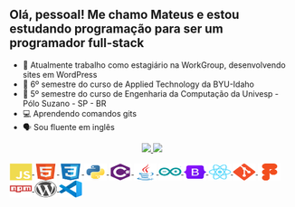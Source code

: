 ## Olá, pessoal! Me chamo Mateus e estou estudando programação para ser um programador full-stack

- 📔 Atualmente trabalho como estagiário na WorkGroup, desenvolvendo sites em WordPress
- 📖 6º semestre do curso de Applied Technology da BYU-Idaho
- 📖 5º semestre do curso de Engenharia da Computação da Univesp - Pólo Suzano - SP - BR
- 💻 Aprendendo comandos gits 
- 🗣️ Sou fluente em inglês

<div align="center">
  <a href="https://github.com/mateus-schiavi">
  <img height="150em" src="https://github-readme-stats.vercel.app/api?username=mateus-schiavi&show_icons=true&theme=dark&include_all_commits=true&count_private=true"/>
  <img height="150em" src="https://github-readme-stats.vercel.app/api/top-langs/?username=mateus-schiavi&layout=compact&langs_count=7&theme=dark"/>
</div>
<div style="display: inline_block"><br>
  <img align="center" alt="Js" height="30" width="40" src="https://raw.githubusercontent.com/devicons/devicon/master/icons/javascript/javascript-plain.svg">
  <img align="center" alt="HTML" height="30" width="40" src="https://raw.githubusercontent.com/devicons/devicon/master/icons/html5/html5-original.svg">
  <img align="center" alt="CSS" height="30" width="40" src="https://raw.githubusercontent.com/devicons/devicon/master/icons/css3/css3-original.svg">
  <img align="center" alt="PYTHON" height="30" width="40" src="https://github.com/devicons/devicon/blob/master/icons/python/python-original.svg">
  <img align="center" alt="C#" height="30" width="40" src="https://github.com/devicons/devicon/blob/master/icons/csharp/csharp-plain.svg">
  <img align="center" alt="JAVA" height="30" width="40" src="https://github.com/devicons/devicon/blob/master/icons/java/java-original.svg">
  <img align="center" alt="ARDUINO" height="30" width="40" src="https://github.com/devicons/devicon/blob/master/icons/arduino/arduino-original.svg">
  <img align="center" alt="BOOTSTRAP" height="30" width="40" src="https://github.com/devicons/devicon/blob/master/icons/bootstrap/bootstrap-original.svg">
  <img align="center" alt="REACT" height="30" width="40" src="https://github.com/devicons/devicon/blob/master/icons/react/react-original.svg">
   <img align="center" alt="GIT" height="30" width="40" src="https://github.com/devicons/devicon/blob/master/icons/git/git-original.svg">
  <img align="center" alt="FIGMA" height="30" width="40" src="https://github.com/devicons/devicon/blob/master/icons/figma/figma-plain.svg">
  <img align="center" alt="NPM" height="30" width="40" src="https://github.com/devicons/devicon/blob/master/icons/npm/npm-original-wordmark.svg">
  <img align="center" alt="NPM" height="30" width="40" src="https://github.com/devicons/devicon/blob/master/icons/wordpress/wordpress-plain.svg">
  <img align="center" alt="NPM" height="30" width="40" src="https://github.com/devicons/devicon/blob/master/icons/vscode/vscode-original.svg">
</div>






